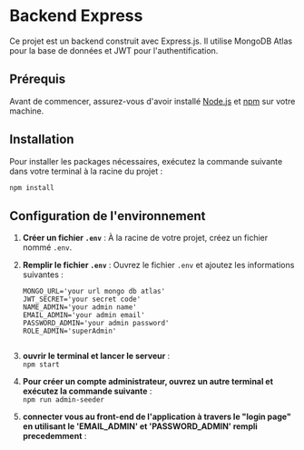 # Backend Express

Ce projet est un backend construit avec Express.js. Il utilise MongoDB Atlas pour la base de données et JWT pour l'authentification.

## Prérequis

Avant de commencer, assurez-vous d'avoir installé [Node.js](https://nodejs.org/) et [npm](https://www.npmjs.com/) sur votre machine.

## Installation

Pour installer les packages nécessaires, exécutez la commande suivante dans votre terminal à la racine du projet :

```bash
npm install
```

## Configuration de l'environnement

1. **Créer un fichier `.env`** :
   À la racine de votre projet, créez un fichier nommé `.env`.

2. **Remplir le fichier `.env`** :
   Ouvrez le fichier `.env` et ajoutez les informations suivantes :

   ```env
   MONGO_URL='your url mongo db atlas'
   JWT_SECRET='your secret code'
   NAME_ADMIN='your admin name'
   EMAIL_ADMIN='your admin email'
   PASSWORD_ADMIN='your admin password'
   ROLE_ADMIN='superAdmin'


3. **ouvrir le terminal et lancer le serveur** :  
    `npm start`


2. **Pour créer un compte administrateur, ouvrez un autre terminal et exécutez la commande suivante** :  
    `npm run admin-seeder`

3. **connecter vous au front-end de l'application à travers le "login page" en utilisant le 'EMAIL_ADMIN' et 'PASSWORD_ADMIN' rempli  precedemment** :  
   